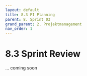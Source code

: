 ```yaml
---
layout: default
title: 8.3 PI Planning
parent: 8. Sprint 03
grand_parent: 2. Projektmanagement
nav_order: 1
---
```


# 8.3 Sprint Review

... coming soon

